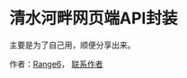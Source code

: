 # 清水河畔网页端API封装

主要是为了自己用，顺便分享出来。

作者：[Range6](https://bbs.uestc.edu.cn/user/287813/)，
[联系作者](https://bbs.uestc.edu.cn/home.php?mod=space&do=pm&subop=view&touid=287813#last)
